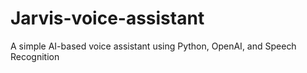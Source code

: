 # Jarvis-voice-assistant
A simple AI-based voice assistant using Python, OpenAI, and Speech Recognition
